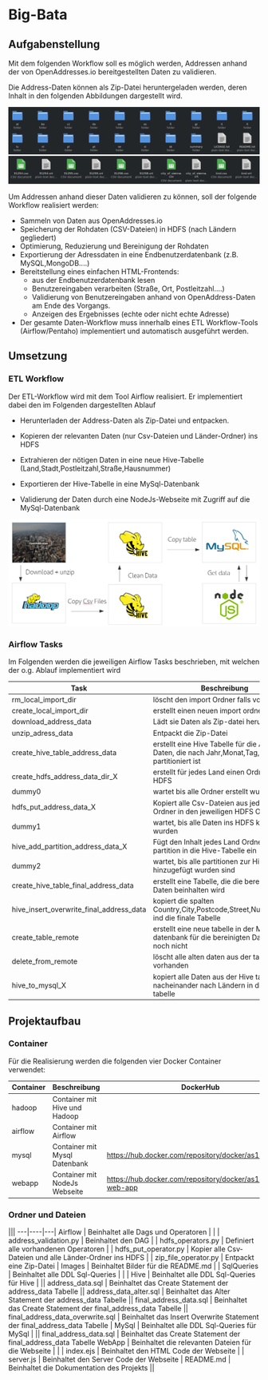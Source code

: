 # Big-Bata

## Aufgabenstellung

Mit dem folgenden Workflow soll es möglich werden, Addressen anhand der von OpenAddresses.io
bereitgestellten Daten zu validieren. 

Die Address-Daten können als Zip-Datei heruntergeladen werden,
deren Inhalt in den folgenden Abbildungen dargestellt wird.

![Alt text](Images/address_data_folders.png "Workflow")
![Alt text](Images/address_data.png "Workflow") 

Um Addressen anhand dieser Daten validieren zu können,
soll der folgende Workflow realisiert werden:

* Sammeln von Daten aus OpenAddresses.io
* Speicherung der Rohdaten (CSV-Dateien) in HDFS (nach Ländern gegliedert)
* Optimierung, Reduzierung und Bereinigung der Rohdaten
* Exportierung der Adressdaten in eine Endbenutzerdatenbank (z.B. MySQL,MongoDB....)
* Bereitstellung eines einfachen HTML-Frontends:
  * aus der Endbenutzerdatenbank lesen
  * Benutzereingaben verarbeiten (Straße, Ort, Postleitzahl....)
  * Validierung von Benutzereingaben anhand von OpenAddress-Daten am Ende des Vorgangs.
  * Anzeigen des Ergebnisses (echte oder nicht echte Adresse)
* Der gesamte Daten-Workflow muss innerhalb eines ETL Workflow-Tools (Airflow/Pentaho) implementiert und automatisch ausgeführt werden.


## Umsetzung

### ETL Workflow

Der ETL-Workflow wird mit dem Tool Airflow realisiert.
Er implementiert dabei den im Folgenden dargestellten Ablauf

* Herunterladen der Address-Daten als Zip-Datei und entpacken.

* Kopieren der relevanten Daten (nur Csv-Dateien und Länder-Ordner) ins HDFS

* Extrahieren der nötigen Daten in eine neue Hive-Tabelle (Land,Stadt,Postleitzahl,Straße,Hausnummer)

* Exportieren der Hive-Tabelle in eine MySql-Datenbank

* Validierung der Daten durch eine NodeJs-Webseite mit Zugriff auf die MySql-Datenbank

![Alt text](Images/workflow.png "Workflow")

### Airflow Tasks

Im Folgenden werden die jeweiligen Airflow Tasks beschrieben, mit welchen der o.g. Ablauf implementiert wird

Task | Beschreibung
----------- | -------
rm_local_import_dir | löscht den import Ordner falls vorhanden
create_local_import_dir | erstellt einen neuen import ordner
download_address_data | Lädt sie Daten als Zip-datei herunter
unzip_adress_data | Entpackt die Zip-Datei
create_hive_table_address_data | erstellt eine Hive Tabelle für die Address Daten, die nach Jahr,Monat,Tag,Land partitioniert ist
create_hdfs_address_data_dir_X | erstellt für jedes Land einen Ordner im HDFS
dummy0 | wartet bis alle Ordner erstellt wurden
hdfs_put_address_data_X | Kopiert alle Csv-Dateien aus jedem Land Ordner in den jeweiligen HDFS Ordner
dummy1 | wartet, bis alle Daten ins HDFS kopier wurden
hive_add_partition_address_data_X | Fügt den Inhalt jedes Land Ordners als partition in die Hive-Tabelle ein
dummy2 | wartet, bis alle partitionen zur Hive-Tabelle hinzugefügt wurden sind
create_hive_table_final_address_data | erstellt eine Tabelle, die die bereinigten Daten beinhalten wird
hive_insert_overwrite_final_address_data | kopiert die spalten Country,City,Postcode,Street,Number,Hash ind die finale Tabelle
create_table_remote | erstellt eine neue tabelle in der Mysql datenbank für die bereinigten Daten falls noch nicht 
delete_from_remote | löscht alle alten daten aus der tabelle falls vorhanden
hive_to_mysql_X | kopiert alle Daten aus der Hive tabelle nacheinander nach Ländern in die MySql tabelle  

## Projektaufbau

### Container

Für die Realisierung werden die folgenden vier Docker Container verwendet:

Container | Beschreibung | DockerHub
------|-----|-----
hadoop | Container mit Hive und Hadoop|
airflow | Container mit Airflow|
mysql | Container mit Mysql Datenbank| https://hub.docker.com/repository/docker/as14df/mysql
webapp | Container mit NodeJs Webseite| https://hub.docker.com/repository/docker/as14df/node-web-app

### Ordner und Dateien

|||
---|----|---|
Airflow | Beinhaltet alle Dags und Operatoren | |
| address_validation.py | Beinhaltet den DAG |
| hdfs_operators.py | Definiert alle vorhandenen Operatoren |
| hdfs_put_operator.py | Kopier alle Csv-Dateien und alle Länder-Ordner ins HDFS |
| zip_file_operator.py | Entpackt eine Zip-Datei |
Images | Beinhaltet Bilder für die README.md | |
SqlQueries | Beinhaltet alle DDL Sql-Queries | |
| Hive | Beinhaltet alle DDL Sql-Queries für Hive |
|| address_data.sql | Beinhaltet das Create Statement der address_data Tabelle
|| address_data_alter.sql | Beinhaltet das Alter Statement der address_data Tabelle
|| final_address_data.sql | Beinhaltet das Create Statement der final_address_data Tabelle
|| final_address_data_overwrite.sql | Beinhaltet das Insert Overwrite Statement der final_address_data Tabelle
| MySql | Beinhaltet alle DDL Sql-Queries für MySql |
|| final_address_data.sql | Beinhaltet das Create Statement der final_address_data Tabelle
WebApp | Beinhaltet die relevanten Dateien für die Webseite | |
| index.ejs | Beinhaltet den HTML Code der Webseite |
| server.js | Beinhaltet den Server Code der Webseite |
README.md | Beinhaltet die Dokumentation des Projekts ||


